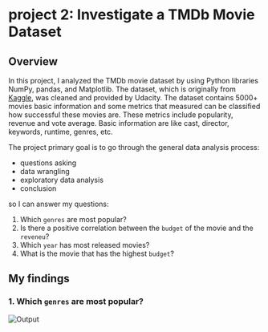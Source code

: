 # project 2: Investigate a TMDb Movie Dataset

## Overview
In this project, I analyzed the TMDb movie dataset by using Python libraries NumPy, pandas, and Matplotlib. The dataset, which is originally from [Kaggle](https://www.kaggle.com/tmdb/tmdb-movie-metadata/data), was cleaned and provided by Udacity. The dataset contains 5000+ movies basic information and some metrics that measured can be classified how successful these movies are. These metrics include popularity, revenue and vote average. Basic information are like cast, director, keywords, runtime, genres, etc. 

The project primary goal is to go through the general data analysis process:
- questions asking 
- data wrangling 
- exploratory data analysis 
- conclusion

so I can answer my questions:
1. Which `genres` are most popular?
2. Is there a positive correlation between the `budget` of the movie and the `reveneu`?
3. Which `year` has most released movies?
4. What is the movie that has the highest `budget`?

## My findings
### 1. Which `genres` are most popular?
![Output](https://github.com/shahadl/Udacity-Data-Analysis-Nanodegree/Project2/blob/main/image/output1.PNG)
